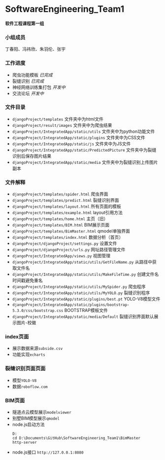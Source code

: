 # SoftwareEngineering_Team1
**软件工程课程第一组**

### 小组成员
丁春阳、冯祎欣、朱羽伦、张宇

### 工作进度
- 爬虫功能模板 
*已完成*
- 裂缝识别
*已完成*
- 神经网络训练集打包
*开发中*
- 交流论坛
*开发中*

### 文件目录
* ```djangoProject/templates``` 文件夹中为html文件
* ``djangoProject/result/images`` 文件夹中为爬虫结果
* ``djangoProject/IntegratedApp/static/utils`` 文件夹中为python功能文件
* ``djangoProject/IntegratedApp/static/plugins`` 文件夹中为CSS文件
* ``djangoProject/IntegratedApp/static/js`` 文件夹中为JS文件
* ``djangoProject/IntegratedApp/static/PredictedPicture`` 文件夹中为裂缝识别后保存图片结果
* ``djangoProject/IntegratedApp/static/media`` 文件夹中为裂缝识别上传图片副本

### 文件解释
* ```djangoProject/templates/spider.html``` 爬虫界面
* ``djangoProject/templates/predict.html`` 裂缝识别界面
* ``djangoProject/templates/layout.html`` 所有页面的模板
* ``djangoProject/templates/example.html`` layout引用方法
* ``djangoProject/templates/home.html`` 主页（旧）
* ``djangoProject/templates/BIM.html`` BIM展示页面
* ``djangoProject/templates/BimMaster.html`` qmodel单独界面
* ``djangoProject/templates/index.html`` 数据分析（首页）
* ``djangoProject/djangoProject/settings.py`` 设置文件
* ``djangoProject/djangoProject/urls.py`` 网址路径管理文件
* ``djangoProject/IntegratedApp/views.py`` 视图管理
* ``djangoProject/IntegratedApp/static/utils/GetFileName.py`` 从路径中获取文件名
* ``djangoProject/IntegratedApp/static/utils/MakeFileTime.py`` 创建文件名时间戳避免重名
* ``djangoProject/IntegratedApp/static/utils/MySpider.py`` 爬虫程序
* ``djangoProject/IntegratedApp/static/utils/MyYOLO.py`` 裂缝识别程序
* ``djangoProject/IntegratedApp/static/plugins/best.pt`` YOLO-V8模型文件
* ``djangoProject/IntegratedApp/static/plugins/bootstrap-5.3.0/css/bootstrap.css`` BOOTSTRAP模板文件
* ``djangoProject/IntegratedApp/static/media/Default`` 裂缝识别界面默认展示图片-校徽


### index页面
* 展示数据来源``subside.csv``
* 功能实现``echarts``

### 裂缝识别页面页面
* 模型``YOLO-V8``
* 数据``roboflow.com``

### BIM页面
* 隧道点云模型展示``modelviewer``
* 别墅BIM模型展示``qmodel``
* node.js启动方法
    ```commandline
    D:
    cd D:\Documents\GitHub\SoftwareEngineering_Team1\BimMaster
    http-server
    ```
* node.js接口 ``http://127.0.0.1:8080``
